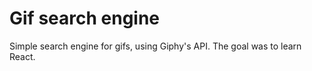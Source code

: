 # Gif search engine

Simple search engine for gifs, using Giphy's API.
The goal was to learn React.
